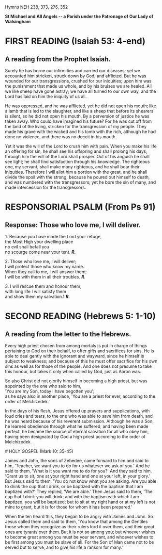 Hymns NEH 238, 373, 276, 352

**St Michael and All Angels -- a Parish under the Patronage of Our Lady
of Walsingham**

# FIRST READING (Isaiah 53: 4-end)

## A reading from the Prophet Isaiah.

Surely he has borne our infirmities and carried our diseases; yet we
accounted him stricken, struck down by God, and afflicted. But he was
wounded for our transgressions, crushed for our iniquities; upon him was
the punishment that made us whole, and by his bruises we are healed. All
we like sheep have gone astray; we have all turned to our own way, and
the Lord has laid on him the iniquity of us all.

He was oppressed, and he was afflicted, yet he did not open his mouth;
like a lamb that is led to the slaughter, and like a sheep that before
its shearers is silent, so he did not open his mouth. By a perversion of
justice he was taken away. Who could have imagined his future? For he
was cut off from the land of the living, stricken for the transgression
of my people. They made his grave with the wicked and his tomb with the
rich, although he had done no violence, and there was no deceit in
his mouth.

Yet it was the will of the Lord to crush him with pain. When you make
his life an offering for sin, he shall see his offspring and shall
prolong his days; through him the will of the Lord shall prosper. Out of
his anguish he shall see light; he shall find satisfaction through his
knowledge. The righteous one, my servant, shall make many righteous, and
he shall bear their iniquities. Therefore I will allot him a portion
with the great, and he shall divide the spoil with the strong; because
he poured out himself to death, and was numbered with the transgressors;
yet he bore the sin of many, and made intercession for the
transgressors.

# RESPONSORIAL PSALM (From Ps 91)

## Response: Those who love me, I will deliver.

1\. Because you have made the Lord your refuge,\
the Most High your dwelling place\
no evil shall befall you\
no scourge come near your tent. ***R.***

2\. Those who love me, I will deliver;\
I will protect those who know my name.\
When they call to me, I will answer them;\
I will be with them in all their troubles. ***R.***

3\. I will rescue them and honour them,\
with long life I will satisfy them\
and show them my salvation.1 ***R.***

# SECOND READING (Hebrews 5: 1-10)

## A reading from the letter to the Hebrews.

Every high priest chosen from among mortals is put in charge of things
pertaining to God on their behalf, to offer gifts and sacrifices for
sins. He is able to deal gently with the ignorant and wayward, since he
himself is subject to weakness; and because of this he must offer
sacrifice for his own sins as well as for those of the people. And one
does not presume to take this honour, but takes it only when called by
God, just as Aaron was.

So also Christ did not glorify himself in becoming a high priest, but
was appointed by the one who said to him,\
'You are my Son, today I have begotten you';\
as he says also in another place, 'You are a priest for ever, according
to the order of Melchizedek.'

In the days of his flesh, Jesus offered up prayers and supplications,
with loud cries and tears, to the one who was able to save him from
death, and he was heard because of his reverent submission. Although he
was a Son, he learned obedience through what he suffered; and having
been made perfect, he became the source of eternal salvation for all who
obey him, having been designated by God a high priest according to the
order of Melchizedek.

# HOLY GOSPEL (Mark 10: 35-45)

James and John, the sons of Zebedee, came forward to him and said to
him, 'Teacher, we want you to do for us whatever we ask of you.' And he
said to them, 'What is it you want me to do for you?' And they said to
him, 'Grant us to sit, one at your right hand and one at your left, in
your glory.' But Jesus said to them, 'You do not know what you are
asking. Are you able to drink the cup that I drink, or be baptized with
the baptism that I am baptized with?' They replied, 'We are able.' Then
Jesus said to them, 'The cup that I drink you will drink; and with the
baptism with which I am baptized, you will be baptized; but to sit at my
right hand or at my left is not mine to grant, but it is for those for
whom it has been prepared.'

When the ten heard this, they began to be angry with James and John. So
Jesus called them and said to them, 'You know that among the Gentiles
those whom they recognize as their rulers lord it over them, and their
great ones are tyrants over them. But it is not so among you; but
whoever wishes to become great among you must be your servant, and
whoever wishes to be first among you must be slave of all. For the Son
of Man came not to be served but to serve, and to give his life a ransom
for many.'

